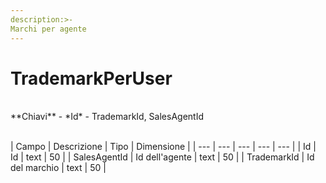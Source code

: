 ```yaml
---
description:>-
Marchi per agente
---
```


# TrademarkPerUser

<br>
**Chiavi**
- *Id*
- TrademarkId, SalesAgentId
<br><br>

| Campo | Descrizione | Tipo | Dimensione | 
| --- | --- | --- | --- | --- |
| Id | Id | text | 50 |
| SalesAgentId | Id dell'agente | text | 50 |
| TrademarkId | Id del marchio | text | 50 |

